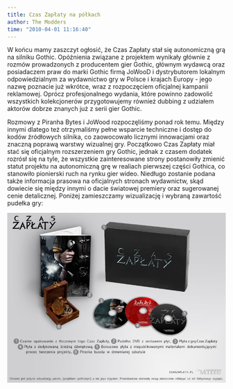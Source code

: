 ```yaml
---
title: Czas Zapłaty na półkach
author: The Modders
time: "2010-04-01 11:16:40"
---
```


W końcu mamy zaszczyt ogłosić, że Czas Zapłaty stał się autonomiczną grą na silniku Gothic. Opóźnienia związane z projektem wynikały głównie z rozmów prowadzonych z producentem gier Gothic, głównym wydawcą oraz posiadaczem praw do marki Gothic firmą JoWooD i dystrybutorem lokalnym odpowiedzialnym za wydawnictwo gry w Polsce i krajach Europy - jego nazwę poznacie już wkrótce, wraz z rozpoczęciem oficjalnej kampanii reklamowej. Oprócz profesjonalnego wydania, które powinno zadowolić wszystkich kolekcjonerów przygotowujemy również dubbing z udziałem aktorów dobrze znanych już z serii gier Gothic.

Rozmowy z Piranha Bytes i JoWood rozpoczęliśmy ponad rok temu. Między innymi dlatego też otrzymaliśmy pełne wsparcie techniczne i dostęp do kodów źródłowych silnika, co zaowocowało licznymi innowacjami oraz znaczną poprawą warstwy wizualnej gry. Początkowo Czas Zapłaty miał stać się oficjalnym rozszerzeniem gry Gothic, jednak z czasem dodatek rozrósł się na tyle, że wszystkie zainteresowane strony postanowiły zmienić statut projektu na autonomiczną grę w realiach pierwszej części Gothica, co stanowiło pionierski ruch na rynku gier wideo. Niedługo zostanie podana także informacja prasowa na oficjalnych stronach wydawnictw, skąd dowiecie się między innymi o dacie światowej premiery oraz sugerowanej cenie detalicznej. Poniżej zamieszczamy wizualizację i wybraną zawartość pudełka gry:

[![edycja kolekcjonerska Czasu Zapłaty](/gallery/1twv3d.jpg)](/gallery/1twv3d.jpg)